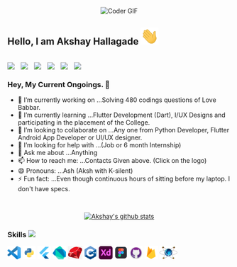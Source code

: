 <p align="center">

  <img src="https://media.giphy.com/media/SWoSkN6DxTszqIKEqv/giphy.gif" alt="Coder GIF" width="500" height="400">
  
</p>

##  Hello, I am Akshay Hallagade <img src="https://github.com/AbdallahHemdan/AbdallahHemdan/blob/master/wave.gif" width="40px">

<br/>

<div align="center">


<a href="https://www.hackerrank.com/akshayhallagade1">
  <img align="left" width="30px" src="https://assets.brandfolder.com/y9ol94wb/v/331198/view@2x.png?v=1591971279" draggable="false" />
</a>

<a href="https://www.linkedin.com/in/akshayhallagade/">
  <img align="left" width="30px" src="https://cdn.worldvectorlogo.com/logos/linkedin-icon-2.svg" draggable="false" />
</a>

<a href="https://github.com/likeitaash">
  <img align="left" width="30px" src="https://image.flaticon.com/icons/svg/2111/2111432.svg" draggable="false" />
</a>

<a href="mailto:akshayhallagade2612@gmail.com">
  <img align="left" width="30px" src="https://image.flaticon.com/icons/svg/732/732200.svg" draggable="false" />
</a>

<a href="https://www.facebook.com/hallagade/">
  <img align="left" width="30px" src="https://cdn4.iconfinder.com/data/icons/social-media-flat-7/64/Social-media_Facebook-512.png" draggable="false" />
</a>

<a href="https://www.instagram.com/akshay_hallagade/">
  <img align="left"  width="30px" src="https://www.edigitalagency.com.au/wp-content/uploads/new-instagram-logo-png-transparent-light.png" draggable="false" />
</a>


</div>

<br />

### Hey, My Current Ongoings. 👋

- 🔭 I’m currently working on ...Solving 480 codings questions of Love Babbar.
- 🌱 I’m currently learning ...Flutter Development (Dart), I/UX Designs and participating in the placement of the College.
- 👯 I’m looking to collaborate on ...Any one from Python Developer, Flutter Android App Developer or UI/UX designer.
- 🤔 I’m looking for help with ...(Job or 6 month Internship)
- 💬 Ask me about ...Anything
- 📫 How to reach me: ...Contacts Given above. (Click on the logo)
- 😄 Pronouns: ...Ash (Aksh with K-silent)
- ⚡ Fun fact: ...Even though continuous hours of sitting before my laptop. I don't have specs.


<br/>

<div align="center">
  
[![Akshay's github stats](https://github-readme-stats.vercel.app/api?username=likeitaash)](https://github.com/anuraghazra/github-readme-stats)

</div>

### Skills <img src="https://media.giphy.com/media/WUlplcMpOCEmTGBtBW/giphy.gif" width="40"> 

<div>
  
<code><img height="30" src="Skills/VSCode.png"></code>
<code><img height="30" src="Skills/python.png"></code>
<code><img height="30" src="Skills/flutter.png"></code>
<code><img height="30" src="Skills/dart.png"></code>
<code><img height="30" src="Skills/Ruby.png"></code>
<code><img height="30" src="Skills/C++.png"></code>
<code><img height="30" src="Skills/XD.png"></code>
<code><img height="30" src="Skills/Figma.png"></code>
<code><img height="30" src="Skills/Github desktop.png"></code>
<code><img height="30" src="Skills/firebase.png"></code>
<code><img height="30" src="Skills/Proteus.png"></code>

</div>

